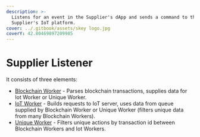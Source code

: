 ```yaml
---
description: >-
  Listens for an event in the Supplier's dApp and sends a command to the
  Supplier's IoT platform.
cover: ../.gitbook/assets/skey logo.jpg
coverY: 42.80469897209985
---
```


# Supplier Listener

It consists of three elements:

* [Blockchain Worker](blockchain-worker.md) - Parses blockchain transactions, supplies data for Iot Worker or Unique Worker.
* [IoT Worker](iot-worker.md) - Builds requests to IoT server, uses data from queue supplied by Blockchain Worker or Unique Worker (filters unique data from many Blockchain Workers).
* [Unique Worker](unique-worker.md) - Filters unique actions by transaction id between Blockchain Workers and Iot Workers.

